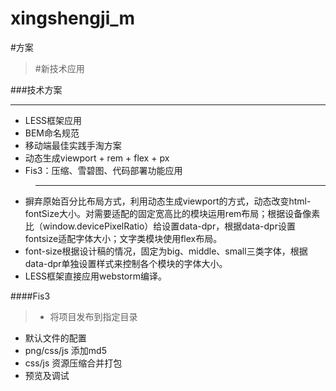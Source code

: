 # xingshengji_m

#方案

>#新技术应用

###技术方案
***
* LESS框架应用
* BEM命名规范
* 移动端最佳实践手淘方案
* 动态生成viewport + rem + flex + px
* Fis3：压缩、雪碧图、代码部署功能应用

>***
* 摒弃原始百分比布局方式，利用动态生成viewport的方式，动态改变html-fontSize大小。对需要适配的固定宽高比的模块运用rem布局；根据设备像素比（window.devicePixelRatio）给<html>设置data-dpr，根据data-dpr设置fontsize适配字体大小；文字类模块使用flex布局。
* font-size根据设计稿的情况，固定为big、middle、small三类字体，根据data-dpr单独设置样式来控制各个模块的字体大小。
* LESS框架直接应用webstorm编译。

####Fis3
> * 将项目发布到指定目录
  * 默认文件的配置
  * png/css/js 添加md5
  * css/js 资源压缩合并打包
  * 预览及调试
